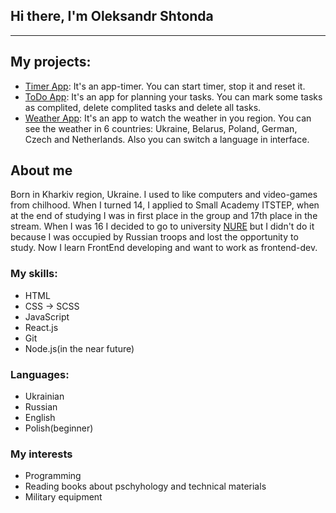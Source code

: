 ## Hi there, I'm Oleksandr Shtonda
--------------------------------------
## My projects:
   * [Timer App](https://kunk80110.github.io/timer.github.io/): It's an app-timer. You can start timer, stop it and reset it.
   * [ToDo App](https://kunk80110.github.io/todo-app.github.io/): It's an app for planning your tasks. You can mark some tasks as complited, delete complited tasks and delete all tasks.
   * [Weather App](https://kunk80110.github.io/weather-app.github.io/): It's an app to watch the weather in you region. You can see the weather in 6 countries: Ukraine, Belarus, Poland, German, Czech and Netherlands. Also you can switch a language in interface.

## About me
Born in Kharkiv region, Ukraine. I used to like computers and video-games from chilhood. When I turned 14, I applied to Small Academy ITSTEP, when at the end of studying I was in first place in the group and 17th place in the stream. When I was 16 I decided to go to university [NURE](https://nure.ua/en/) but I didn't do it because I was occupied by Russian troops and lost the opportunity to study. Now I learn FrontEnd developing and want to work as frontend-dev. 

### My skills:
  * HTML
  * CSS -> SCSS
  * JavaScript
  * React.js
  * Git
  * Node.js(in the near future)

### Languages:
  * Ukrainian
  * Russian
  * English
  * Polish(beginner)

### My interests
  * Programming
  * Reading books about pschyhology and technical materials
  * Military equipment
